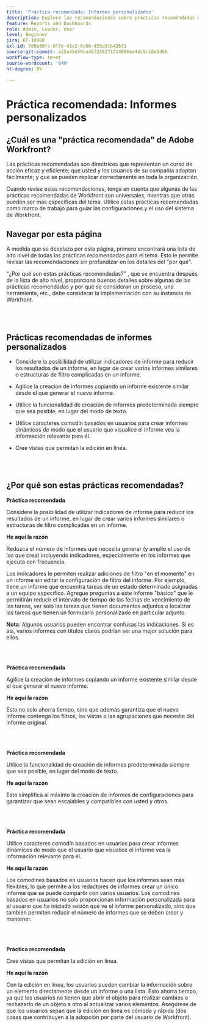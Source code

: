 ```yaml
---
title: 'Práctica recomendada: Informes personalizados'
description: Explore las recomendaciones sobre prácticas recomendadas de los expertos de Adobe Workfront acerca de la configuración, administración y uso de los informes personalizados de Workfront.
feature: Reports and Dashboards
role: Admin, Leader, User
level: Beginner
jira: KT-10908
exl-id: 780b80fc-0f7e-41e2-8c6b-455d91642631
source-git-commit: a25a49e59ca483246271214886ea4dc9c10e8d66
workflow-type: tm+mt
source-wordcount: '649'
ht-degree: 0%

---
```


# Práctica recomendada: Informes personalizados

## ¿Cuál es una &quot;práctica recomendada&quot; de Adobe Workfront?

Las prácticas recomendadas son directrices que representan un curso de acción eficaz y eficiente; que usted y los usuarios de su compañía adoptan fácilmente; y que se pueden replicar correctamente en toda la organización.

Cuando revise estas recomendaciones, tenga en cuenta que algunas de las prácticas recomendadas de Workfront son universales, mientras que otras pueden ser más específicas del tema. Utilice estas prácticas recomendadas como marco de trabajo para guiar las configuraciones y el uso del sistema de Workfront.

## Navegar por esta página

A medida que se desplaza por esta página, primero encontrará una lista de alto nivel de todas las prácticas recomendadas para el tema. Esto le permite revisar las recomendaciones sin profundizar en los detalles del &quot;por qué&quot;.

&quot;¿Por qué son estas prácticas recomendadas?&quot; , que se encuentra después de la lista de alto nivel, proporciona buenos detalles sobre algunas de las prácticas recomendadas y por qué se consideran un proceso, una herramienta, etc., debe considerar la implementación con su instancia de Workfront.

</br>
</br>

## Prácticas recomendadas de informes personalizados

* Considere la posibilidad de utilizar indicadores de informe para reducir los resultados de un informe, en lugar de crear varios informes similares o estructuras de filtro complicadas en un informe.

* Agilice la creación de informes copiando un informe existente similar desde el que generar el nuevo informe.

* Utilice la funcionalidad de creación de informes predeterminada siempre que sea posible, en lugar del modo de texto.

* Utilice caracteres comodín basados en usuarios para crear informes dinámicos de modo que el usuario que visualice el informe vea la información relevante para él.

* Cree vistas que permitan la edición en línea.

</br>
</br>


## ¿Por qué son estas prácticas recomendadas?

**Práctica recomendada**

Considere la posibilidad de utilizar indicadores de informe para reducir los resultados de un informe, en lugar de crear varios informes similares o estructuras de filtro complicadas en un informe.


**He aquí la razón**

Reduzca el número de informes que necesita generar (y amplíe el uso de los que crea) incluyendo indicadores, especialmente en los informes que ejecuta con frecuencia.

Los indicadores le permiten realizar adiciones de filtro &quot;en el momento&quot; en un informe sin editar la configuración de filtro del informe. Por ejemplo, tiene un informe que encuentra tareas de un estado determinado asignadas a un equipo específico. Agregue preguntas a este informe &quot;básico&quot; que le permitirán reducir el intervalo de tiempo de las fechas de vencimiento de las tareas, ver solo las tareas que tienen documentos adjuntos o localizar las tareas que tienen un formulario personalizado en particular adjunto.


**Nota**: Algunos usuarios pueden encontrar confusas las indicaciones. Si es así, varios informes con títulos claros podrían ser una mejor solución para ellos.


</br>
</br>

**Práctica recomendada**

Agilice la creación de informes copiando un informe existente similar desde el que generar el nuevo informe.

**He aquí la razón**

Esto no solo ahorra tiempo, sino que además garantiza que el nuevo informe contenga los filtros, las vistas o las agrupaciones que necesite del informe original.

</br>
</br>

**Práctica recomendada**

Utilice la funcionalidad de creación de informes predeterminada siempre que sea posible, en lugar del modo de texto.

**He aquí la razón**

Esto simplifica al máximo la creación de informes de configuraciones para garantizar que sean escalables y compatibles con usted y otros.

</br>
</br>

**Práctica recomendada**

Utilice caracteres comodín basados en usuarios para crear informes dinámicos de modo que el usuario que visualice el informe vea la información relevante para él.

**He aquí la razón**

Los comodines basados en usuarios hacen que los informes sean más flexibles, lo que permite a los redactores de informes crear un único informe que se puede compartir con varios usuarios. Los comodines basados en usuarios no solo proporcionan información personalizada para el usuario que ha iniciado sesión que ve el informe personalizado, sino que también permiten reducir el número de informes que se deben crear y mantener.

</br>
</br>

**Práctica recomendada**

Cree vistas que permitan la edición en línea.

**He aquí la razón**

Con la edición en línea, los usuarios pueden cambiar la información sobre un elemento directamente desde un informe o una lista. Esto ahorra tiempo, ya que los usuarios no tienen que abrir el objeto para realizar cambios o rechazarlo de un objeto a otro al actualizar varios elementos. Asegúrese de que los usuarios sepan que la edición en línea es cómoda y rápida (dos cosas que contribuyen a la adopción por parte del usuario de Workfront).
